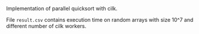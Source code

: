 Implementation of parallel quicksort with cilk.

File `result.csv` contains execution time on random arrays with size 10^7 and different number of cilk workers.  
